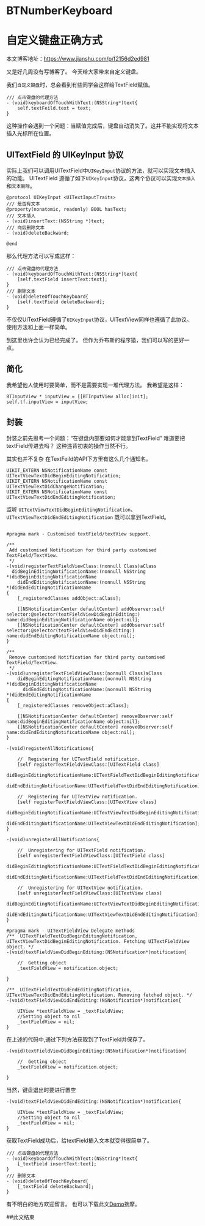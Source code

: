 # BTNumberKeyboard
# 自定义键盘正确方式

本文博客地址：https://www.jianshu.com/p/f2156d2ed981

又是好几周没有写博客了。
今天给大家带来自定义键盘。

我们`自定义键盘`时，总会看到有些同学会这样给TextField赋值。
```
/// 点击键盘的代理方法
- (void)keyboardOfTouchWithText:(NSString*)text{
    self.textFeild.text = text;
}
```
这种操作会遇到一个问题：当赋值完成后，键盘自动消失了。这并不能实现将文本插入光标所在位置。

## UITextField 的 UIKeyInput 协议
实际上我们可以调用UITextField中`UIKeyInput`协议的方法，就可以实现文本插入的功能。
UITextField 遵循了如下`UIKeyInput`协议，这两个协议可以实现`文本插入`和`文本删除`。
```
@protocol UIKeyInput <UITextInputTraits>
/// 是否有文本
@property(nonatomic, readonly) BOOL hasText;
/// 文本插入
- (void)insertText:(NSString *)text;
/// 向后删除文本
- (void)deleteBackward;

@end
```
那么代理方法可以写成这样：
```
/// 点击键盘的代理方法
- (void)keyboardOfTouchWithText:(NSString*)text{
    [self.textField insertText:text];
}
/// 删除文本
- (void)deleteOfTouchKeyboard{
    [self.textField deleteBackward];
}
```
不仅仅UITextField遵循了`UIKeyInput`协议，UITextView同样也遵循了此协议。
使用方法和上面一样简单。

到这里也许会认为已经完成了。
但作为乔布斯的程序猿，我们可以写的更好一点。

## 简化
我希望他人使用时要简单，而不是需要实现一堆代理方法。
我希望是这样：
```objc
BTInputView * inputView = [[BTInputView alloc]init];
self.tf.inputView = inputView;
```
## 封装

封装之前先思考一个问题：“在键盘内部要如何才能拿到TextField”
难道要把textField传进去吗？
这种违背初衷的操作当然不行。

其实也并不复杂
在TextFeild的API下方里有这么几个通知名。

```
UIKIT_EXTERN NSNotificationName const UITextViewTextDidBeginEditingNotification;
UIKIT_EXTERN NSNotificationName const UITextViewTextDidChangeNotification;
UIKIT_EXTERN NSNotificationName const UITextViewTextDidEndEditingNotification;
```
监听
 `UITextViewTextDidBeginEditingNotification`、`UITextViewTextDidEndEditingNotification`
既可以拿到TextField。
```

#pragma mark - Customised textField/textView support.

/**
 Add customised Notification for third party customised TextField/TextView.
 */
-(void)registerTextFieldViewClass:(nonnull Class)aClass
  didBeginEditingNotificationName:(nonnull NSString *)didBeginEditingNotificationName
    didEndEditingNotificationName:(nonnull NSString *)didEndEditingNotificationName
{
    [_registeredClasses addObject:aClass];
    
    [[NSNotificationCenter defaultCenter] addObserver:self selector:@selector(textFieldViewDidBeginEditing:) name:didBeginEditingNotificationName object:nil];
    [[NSNotificationCenter defaultCenter] addObserver:self selector:@selector(textFieldViewDidEndEditing:) name:didEndEditingNotificationName object:nil];
}

/**
 Remove customised Notification for third party customised TextField/TextView.
 */
-(void)unregisterTextFieldViewClass:(nonnull Class)aClass
    didBeginEditingNotificationName:(nonnull NSString *)didBeginEditingNotificationName
      didEndEditingNotificationName:(nonnull NSString *)didEndEditingNotificationName
{
    [_registeredClasses removeObject:aClass];
    
    [[NSNotificationCenter defaultCenter] removeObserver:self name:didBeginEditingNotificationName object:nil];
    [[NSNotificationCenter defaultCenter] removeObserver:self name:didEndEditingNotificationName object:nil];
}

-(void)registerAllNotifications{
    
    //  Registering for UITextField notification.
    [self registerTextFieldViewClass:[UITextField class]
     didBeginEditingNotificationName:UITextFieldTextDidBeginEditingNotification
       didEndEditingNotificationName:UITextFieldTextDidEndEditingNotification];
    
    //  Registering for UITextView notification.
    [self registerTextFieldViewClass:[UITextView class]
     didBeginEditingNotificationName:UITextViewTextDidBeginEditingNotification
       didEndEditingNotificationName:UITextViewTextDidEndEditingNotification];
}

-(void)unregisterAllNotifications{

    //  Unregistering for UITextField notification.
    [self unregisterTextFieldViewClass:[UITextField class]
     didBeginEditingNotificationName:UITextFieldTextDidBeginEditingNotification
       didEndEditingNotificationName:UITextFieldTextDidEndEditingNotification];
    
    //  Unregistering for UITextView notification.
    [self unregisterTextFieldViewClass:[UITextView class]
     didBeginEditingNotificationName:UITextViewTextDidBeginEditingNotification
       didEndEditingNotificationName:UITextViewTextDidEndEditingNotification];
}

#pragma mark - UITextFieldView Delegate methods
/**  UITextFieldTextDidBeginEditingNotification, UITextViewTextDidBeginEditingNotification. Fetching UITextFieldView object. */
-(void)textFieldViewDidBeginEditing:(NSNotification*)notification{

    //  Getting object
    _textFieldView = notification.object;

}

/**  UITextFieldTextDidEndEditingNotification, UITextViewTextDidEndEditingNotification. Removing fetched object. */
-(void)textFieldViewDidEndEditing:(NSNotification*)notification{

    UIView *textFieldView = _textFieldView;
    //Setting object to nil
    _textFieldView = nil;
}
```

在上述的代码中,通过下列方法获取到了TextField并保存了。
```
-(void)textFieldViewDidBeginEditing:(NSNotification*)notification{

    //  Getting object
    _textFieldView = notification.object;

}
```
当然，键盘退出时要进行置空
```
-(void)textFieldViewDidEndEditing:(NSNotification*)notification{

    UIView *textFieldView = _textFieldView;
    //Setting object to nil
    _textFieldView = nil;
}
```


获取TextField成功后，给textField插入文本就变得很简单了。
```
/// 点击键盘的代理方法
- (void)keyboardOfTouchWithText:(NSString*)text{
    [_textField insertText:text];
}
/// 删除文本
- (void)deleteOfTouchKeyboard{
    [_textField deleteBackward];
}
```

有不明白的地方欢迎留言。
也可以下载此文[Demo]([https://github.com/biostome/BTNumberKeyboard](https://github.com/biostome/BTNumberKeyboard)
)揣摩。

##此文结束
